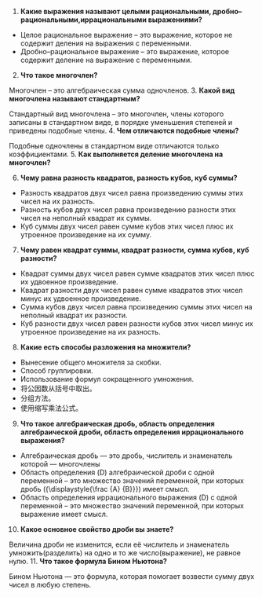 <head>
    <script src="https://cdn.mathjax.org/mathjax/latest/MathJax.js?config=TeX-AMS-MML_HTMLorMML" type="text/javascript"></script>
    <script type="text/x-mathjax-config">
        MathJax.Hub.Config({
            tex2jax: {
            skipTags: ['script', 'noscript', 'style', 'textarea', 'pre'],
            inlineMath: [['$','$']]
            }
        });
    </script>
</head>

1.	**Какие выражения называют целыми рациональными, дробно–рациональными,иррациональными выражениями?**  

- Целое рациональное выражение – это выражение, которое не содержит деления на выражения с переменными.  
- Дробно–рациональное выражение – это выражение, которое содержит деление на выражение с переменными.  
2.	**Что такое многочлен?**  

Многочлен – это алгебраическая сумма одночленов.
3.	**Какой вид многочлена называют стандартным?**  

Стандартный вид многочлена – это многочлен, члены которого записаны в стандартном виде, в порядке уменьшения степеней и приведены подобные члены.
4.	**Чем отличаются подобные члены?**  

Подобные одночлены в стандартном виде отличаются только коэффициентами. 
5.	**Как выполняется деление многочлена на многочлен?**  

6.	**Чему равна разность квадратов, разность кубов, куб суммы?**  

- Разность квадратов двух чисел равна произведению суммы этих чисел на их разность.  
- Разность кубов двух чисел равна произведению разности этих чисел на неполный квадрат их суммы.  
- Куб суммы двух чисел равен сумме кубов этих чисел плюс их утроенное произведение на их сумму.  
7. **Чему равен квадрат суммы, квадрат разности, сумма кубов, куб разности?**  

- Квадрат суммы двух чисел равен сумме квадратов этих чисел плюс их удвоенное произведение.  
- Квадрат разности двух чисел равен сумме квадратов этих чисел минус их удвоенное произведение.  
- Сумма кубов двух чисел равна произведению суммы этих чисел на неполный квадрат их разности.  
- Куб разности двух чисел равен разности кубов этих чисел минус их утроенное произведение на их разность.
8. **Какие есть способы разложения на множители?**  

- Вынесение общего множителя за скобки.  
- Способ группировки.  
- Использование формул сокращенного умножения.  
- 将公因数从括号中取出。
- 分组方法。
- 使用缩写乘法公式。
9.  **Что такое алгебраическая дробь, область определения алгебраической дроби, область определения иррационального выражения?**  

- Алгебраическая дробь — это дробь, числитель и знаменатель которой — многочлены 
- Область определения (D) алгебраической дроби с одной переменной – это множество значений переменной, при которых дробь \({\displaystyle{\frac {A} {B}}}\) имеет смысл.  
- Область определения иррационального выражения (D) с
одной переменной – это множество значений переменной, при которых выражение имеет смысл.
10.  **Какое основное свойство дроби вы знаете?**  

Величина дроби не изменится, если её числитель и знаменатель умножить(разделить) на одно и то же число(выражение), не равное нулю.
11.  **Что такое формула Бином Ньютона?**  

Бином Ньютона — это формула, которая помогает возвести сумму двух чисел в любую степень. 
